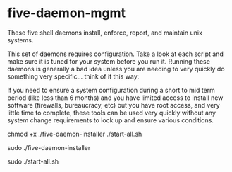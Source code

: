five-daemon-mgmt
================

These five shell daemons install, enforce, report, and maintain unix systems.

This set of daemons requires configuration. Take a look at each script and make sure it is tuned
for your system before you run it. Running these daemons is generally a bad idea unless you are needing to
very quickly do something very specific... think of it this way:

If you need to ensure a system configuration during a short to mid term period (like less than 6 months)
and you have limited access to install new software (firewalls, bureaucracy, etc) but you have root access, 
and very little time to complete, these tools can be used very quickly without any system change requirements
to lock up and ensure various conditions.



chmod +x ./five-daemon-installer ./start-all.sh

sudo ./five-daemon-installer

sudo ./start-all.sh
